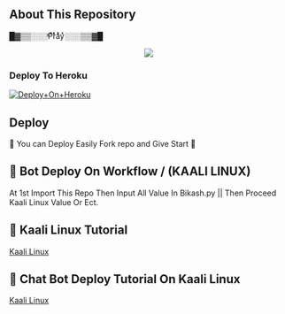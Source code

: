 ## About This Repository 
█▓▒▒░░░ͯPͯͯrͯͯaͯͯyͯ░░░▒▒▓█



<p align="center"><a href="https://t.me/praythakur006"><img src="https://graph.org/file/274e6a63251ad84c9951b.jpg"></a></p>



### Deploy To Heroku

[![Deploy+On+Heroku](https://www.herokucdn.com/deploy/button.svg)](https://dashboard.heroku.com/new?template=https://github.com/trickyadarsh/Chatting)


## Deploy
🌷 You can Deploy Easily Fork repo and Give Start 🌷

## 🥀 Bot Deploy On Workflow / (KAALI LINUX)
 At 1st Import This Repo Then Input All Value In Bikash.py || Then Proceed Kaali Linux Value Or Ect.

## 🥀 Kaali Linux Tutorial

[Kaali Linux](https://youtu.be/_nZT5lhcL8U)

## 🥀 Chat Bot Deploy Tutorial On Kaali Linux 

[Kaali Linux](https://youtu.be/fFRxAG1mCVU)


